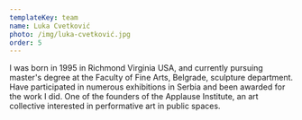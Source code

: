 ```yaml
---
templateKey: team
name: Luka Cvetković
photo: /img/luka-cvetković.jpg
order: 5
---
```

I was born in 1995 in Richmond Virginia USA, and currently pursuing master's degree at the Faculty of Fine Arts, Belgrade, sculpture department. Have participated in numerous exhibitions in Serbia and been awarded for the work I did. One of the founders of the Applause Institute, an art collective interested in performative art in public spaces.
